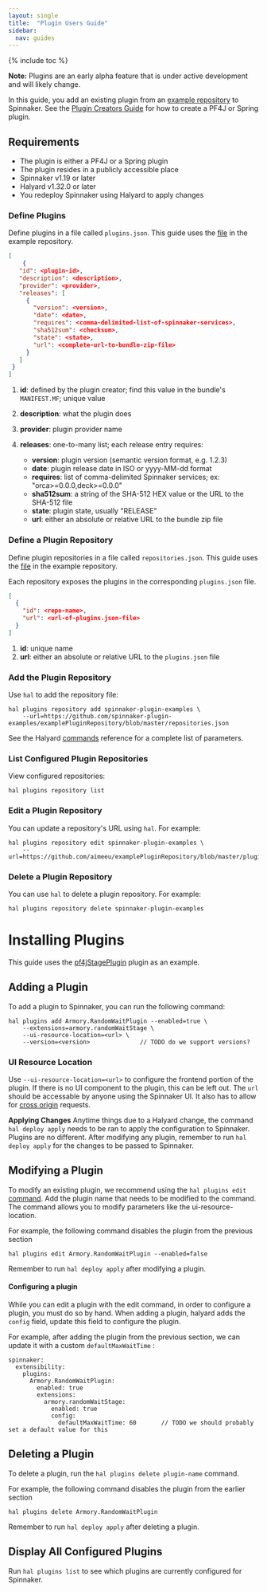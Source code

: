 ```yaml
---
layout: single
title:  "Plugin Users Guide"
sidebar:
  nav: guides
---
```


{% include toc %}

<div class="notice--danger">
  <strong>Note:</strong> Plugins are an early alpha feature that is under active development and will likely change.
</div>

In this guide, you add an existing plugin from an [example repository](https://github.com/spinnaker-plugin-examples/examplePluginRepository) to Spinnaker. See the [Plugin Creators Guide](/guides/developer/plugin-creators) for how to create a PF4J or Spring plugin.

## Requirements

* The plugin is either a PF4J or a Spring plugin
* The plugin resides in a publicly accessible place
* Spinnaker v1.19 or later
* Halyard v1.32.0 or later
* You redeploy Spinnaker using Halyard to apply changes

### Define Plugins

Define plugins in a file called `plugins.json`. This guide uses the  [file](https://raw.githubusercontent.com/spinnaker-plugin-examples/examplePluginRepository/master/plugins.json) in the example repository.

```json
[
	{
   "id": <plugin-id>,
   "description": <description>,
   "provider": <provider>,
   "releases": [
	 {
	   "version": <version>,
	   "date": <date>,
	   "requires": <comma-delimited-list-of-spinnaker-services>,
	   "sha512sum": <checksum>,
	   "state": <state>,
	   "url": <complete-url-to-bundle-zip-file>
	 }
   ]
 }
]
```

1. **id**: defined by the plugin creator; find this value in the bundle's `MANIFEST.MF`; unique value
2. **description**: what the plugin does
3. **provider**: plugin provider name
4. **releases**: one-to-many list; each release entry requires:

	* **version**: plugin version (semantic version format, e.g. 1.2.3)
	* **date**: plugin release date in ISO or yyyy-MM-dd format
	* **requires**: list of comma-delimited Spinnaker services; ex: "orca>=0.0.0,deck>=0.0.0"
	* **sha512sum**: a string of the SHA-512 HEX value or the URL to the SHA-512 file
	* **state**: plugin state, usually "RELEASE"
	* **url**: either an absolute or relative URL to the bundle zip file


### Define a Plugin Repository

Define plugin repositories in a file called `repositories.json`. This guide uses the [file](https://raw.githubusercontent.com/spinnaker-plugin-examples/examplePluginRepository/master/repositories.json) in the example repository.

Each repository exposes the plugins in the corresponding `plugins.json` file.

```json
[
  {
    "id": <repo-name>,
    "url": <url-of-plugins.json-file>
  }
]
```

1. **id**: unique name
2. **url**: either an absolute or relative URL to the `plugins.json` file

### Add the Plugin Repository

Use `hal` to add the repository file:

```
hal plugins repository add spinnaker-plugin-examples \
    --url=https://github.com/spinnaker-plugin-examples/examplePluginRepository/blob/master/repositories.json
```

See the Halyard [commands](/reference/halyard/commands/) reference for a complete list of parameters.

### List Configured Plugin Repositories

View configured repositories:

```
hal plugins repository list
```

### Edit a Plugin Repository

You can update a repository's URL using `hal`. For example:

```
hal plugins repository edit spinnaker-plugin-examples \
    --url=https://github.com/aimeeu/examplePluginRepository/blob/master/plugins.json
```


### Delete a Plugin Repository

You can use `hal` to delete a plugin repository. For example:  

```
hal plugins repository delete spinnaker-plugin-examples
```



# Installing Plugins

This guide uses the [pf4jStagePlugin](https://github.com/spinnaker-plugin-examples/pf4jStagePlugin) plugin as an example.

## Adding a Plugin

To add a plugin to Spinnaker, you can run the following command:  

```
hal plugins add Armory.RandomWaitPlugin --enabled=true \
    --extensions=armory.randomWaitStage \
    --ui-resource-location=<url> \
    --version=<version>              // TODO do we support versions?
```

### UI Resource Location
Use `--ui-resource-location=<url>` to configure the frontend portion of the plugin. If there is no UI component to the plugin, this can be left out. The `url` should be accessable by anyone using the Spinnaker UI. It also has to allow for [cross origin](https://developer.mozilla.org/en-US/docs/Web/HTTP/CORS) requests.

**Applying Changes**
Anytime things due to a Halyard change, the command `hal deploy apply` needs to be ran to apply the configuration to Spinnaker. Plugins are no different. After modifying any plugin, remember to run `hal deploy apply` for the changes to be passed to Spinnaker.

## Modifying a Plugin
To modify an existing plugin, we recommend using the `hal plugins edit` [command](https://www.spinnaker.io/reference/halyard/commands/#hal-plugins-edit). Add the plugin name that needs to be modified to the command. The command allows you to modify parameters like the ui-resource-location.

For example, the following command disables the plugin from the previous section
```
hal plugins edit Armory.RandomWaitPlugin --enabled=false
```

Remember to run `hal deploy apply` after modifying a plugin.

#### Configuring a plugin
While you can edit a plugin with the edit command, in order to configure a plugin, you must do so by hand.
When adding a plugin, halyard adds the `config` field, update this field to configure the plugin.

For example, after adding the plugin from the previous section, we can update it with a custom `defaultMaxWaitTime` :
```
spinnaker:
  extensibility:
    plugins:
      Armory.RandomWaitPlugin:
        enabled: true
        extensions:
          armory.randomWaitStage:
            enabled: true
            config:
              defaultMaxWaitTime: 60       // TODO we should probably set a default value for this
```

## Deleting a Plugin

To delete a plugin, run the `hal plugins delete plugin-name` command.

For example, the following command disables the plugin from the earlier section
```
hal plugins delete Armory.RandomWaitPlugin
```

Remember to run `hal deploy apply` after deleting a plugin.

## Display All Configured Plugins

Run `hal plugins list` to see which plugins are currently configured for Spinnaker.
